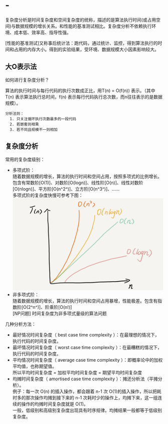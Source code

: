 # -

复杂度分析是时间复杂度和空间复杂度的统称，描述的是算法执行时间(或占用空间)与数据规模的增长关系。和性能的基准测试相比。复杂度分析不依赖执行环境、成本低、效率高、指导性强。

[性能的基准测试]又称事后统计法：跑代码，通过统计、监控，得到算法执行的时间和占用的内存大小。得到的实验结果，受环境、数据规模大小因素影响较大。

## 大O表示法

如何进行复杂度分析？

算法的执行时间与每行代码的执行次数成正比，用T(n) = O(f(n)) 表示。（其中T(n) 表示算法执行总时间，f(n) 表示每行代码执行总次数，而n往往表示的是数据规模）。
```
分析法则：
  1. 只关注循环执行次数最多的一段代码
  2. 若嵌套则相乘
  3. 若不同且规模不一则相加
```

## 复杂度分析

常用的复杂度级别：

* 多项式阶：
<br>随着数据规模的增长，算法的执行时间和空间占用，按照多项式的比例增长。包含有常数阶[O(1)]、对数阶[O(logn)]、线性阶[O(n)]、线性对数阶[O(nlogn)]、平方阶[O(n^2^)]、立方阶[O(n^3^)]、……
<br>多项式阶的复杂度快慢可参考下图：<br>
![](../pictures/复杂度分析.png)
* 非多项式阶：
<br>随着数据规模的增长，算法的执行时间和空间占用暴增，性能极差。包含有指数阶[O(2^n^)]、阶乘阶[O(n!)]
<br>[NP问题] 时间复杂度为非多项式量级的算法问题

几种分析方法：

* 最好情况时间复杂度（ best case time complexity ）：在最理想的情况下，执行代码的时间复杂度。
* 最坏情况时间复杂度（ worst case time complexity ）：在最糟糕的情况下，执行代码的时间复杂度。
* 平均情况时间复杂度（ average case time complexity ）：即概率论中的加权平均值，也称期望值。<br>所以平均时间复杂度 = 加权平均时间复杂度 = 期望平均时间复杂度
* 均摊时间复杂度（ amortised case time complexity ）：摊还分析法（平摊分析）。<br>
例子：每一次 O(n) 的插入操作，都会跟着 n-1 次 O(1)的插入操作，所以把耗时多的那次操作均摊到接下来的 n-1 次耗时少的操作上，均摊下来，这一组连续的操作的均摊时间复杂度就是 O(1)。
<br>一般，低级别和高级别复杂度出现具有时序规律。均摊结果一般都等于低级别复杂度。


